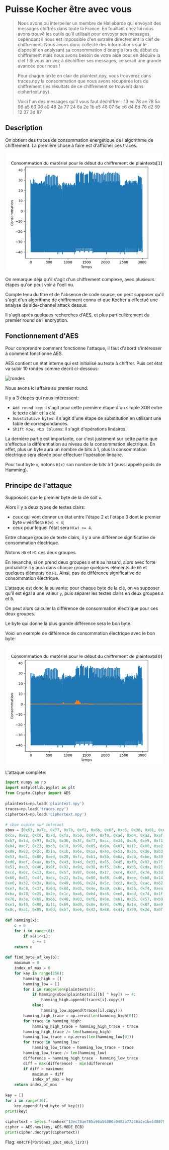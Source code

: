 # Puisse Kocher être avec vous

> Nous avons pu interpeller un membre de Hallebarde qui envoyait des messages chiffrés dans toute la France. En fouillant chez lui nous avons trouvé les outils qu'il utilisait pour envoyer ses messages, cependant il nous est impossible d'en extraire directement la clef de chiffrement. Nous avons donc collecté des informations sur le dispositif en analysant sa consommation d'énergie lors du début du chiffrement mais nous avons besoin de votre aide pour en déduire la clef ! Si vous arrivez à déchiffrer ses messages, ce serait une grande avancée pour nous !
>
> Pour chaque texte en clair de plaintext.npy, vous trouverez dans traces.npy la consommation que nous avons récupérée lors du chiffrement (les résultats de ce chiffrement se trouvent dans ciphertext.npy).
>
> Voici l'un des messages qu'il vous faut déchiffrer : 13 ec 78 ae 78 5a 96 a5 63 06 a0 48 2a 77 24 6a 2e 1b e5 48 07 5e c6 d4 8d 76 d2 59 12 37 3d 87

## Description

On obtient des traces de consommation énergétique de l'algorithme de chiffrement. La première chose à faire est d'afficher ces traces.

![traces](../images/kocher_trace.png)

On remarque déjà qu'il s'agit d'un chiffrement complexe, avec plusieurs étapes qu'on peut voir à l'oeil nu.

Compte tenu du titre et de l'absence de code source, on peut supposer qu'il s'agit d'un algorithme de chiffrement connu et que Kocher a effectué une analyse de side-channel attack dessus.

Il s'agit après quelques recherches d'AES, et plus particulièrement du premier round de l'encryption.

## Fonctionnement d'AES

Pour comprendre comment fonctionne l'attaque, il faut d'abord s'intéresser à comment fonctionne AES.

AES contient un état interne qui est initialisé au texte à chiffrer.
Puis cet état va subir 10 rondes comme décrit ci-dessous:

![rondes](https://www.researchgate.net/profile/Ahmed-Wadday/publication/324796235/figure/fig1/AS:619919657926656@1524811772120/Block-diagram-for-AES-encryption-and-decryption.png)

Nous avons ici affaire au premier round.

Il y a 3 étapes qui nous intéressent:
- `Add round key`: il s'agit pour cette première étape d'un simple XOR entre le texte clair et la clé
- `Substitutive bytes`: il s'agit d'une étape de substitution en utilisant une table de correspondances.
- `Shift Row, Mix Columns`: il s'agit d'opérations linéaires.

La dernière partie est importante, car c'est justement sur cette partie que s'effectue la différentiation au niveau de la consommation électrique.
En effet, plus un byte aura un nombre de bits à 1, plus la consommation électrique sera élevée pour effectuer l'opération linéaire.

Pour tout byte `x`, notons `H(x)` son nombre de bits à 1 (aussi appelé poids de Hamming).

## Principe de l'attaque

Supposons que le premier byte de la clé soit `x`.

Alors il y a deux types de textes clairs:
- ceux qui vont donner un état entre l'étape 2 et l'étape 3 dont le premier byte `w` vérifiera `H(w) < 4`;
- ceux pour lequel l'état sera `H(w) >= 4`.

Entre chaque groupe de texte clairs, il y a une différence significative de consommation électrique.

Notons `H0` et `H1` ces deux groupes.

En revanche, si on prend deux groupes `A` et `B` au hasard, alors avec forte probabilité il y aura dans chaque groupe quelques éléments de `H0` et quelques éléments de `H1`.
Ainsi, pas de différence significative de consommation électrique.

L'attaque est donc la suivante: pour chaque byte de la clé, on va supposer qu'il est égal à une valeur `y`, puis séparer les textes clairs en deux groupes `A` et `B`.

On peut alors calculer la différence de consommation électrique pour ces deux groupes.

Le byte qui donne la plus grande différence sera le bon byte.

Voici un exemple de différence de consommation électrique avec le bon byte:

![diff](../images/kocher_diff.png)

L'attaque complète:

```python
import numpy as np
import matplotlib.pyplot as plt
from Crypto.Cipher import AES

plaintexts=np.load('plaintext.npy')
traces=np.load('traces.npy')
ciphertext=np.load('ciphertext.npy')

# sbox copiée sur internet
sbox = [0x63, 0x7c, 0x77, 0x7b, 0xf2, 0x6b, 0x6f, 0xc5, 0x30, 0x01, 0x67, 0x2b, 0xfe, 0xd7, 0xab, 0x76,
0xca, 0x82, 0xc9, 0x7d, 0xfa, 0x59, 0x47, 0xf0, 0xad, 0xd4, 0xa2, 0xaf, 0x9c, 0xa4, 0x72, 0xc0,
0xb7, 0xfd, 0x93, 0x26, 0x36, 0x3f, 0xf7, 0xcc, 0x34, 0xa5, 0xe5, 0xf1, 0x71, 0xd8, 0x31, 0x15,
0x04, 0xc7, 0x23, 0xc3, 0x18, 0x96, 0x05, 0x9a, 0x07, 0x12, 0x80, 0xe2, 0xeb, 0x27, 0xb2, 0x75,
0x09, 0x83, 0x2c, 0x1a, 0x1b, 0x6e, 0x5a, 0xa0, 0x52, 0x3b, 0xd6, 0xb3, 0x29, 0xe3, 0x2f, 0x84,
0x53, 0xd1, 0x00, 0xed, 0x20, 0xfc, 0xb1, 0x5b, 0x6a, 0xcb, 0xbe, 0x39, 0x4a, 0x4c, 0x58, 0xcf,
0xd0, 0xef, 0xaa, 0xfb, 0x43, 0x4d, 0x33, 0x85, 0x45, 0xf9, 0x02, 0x7f, 0x50, 0x3c, 0x9f, 0xa8,
0x51, 0xa3, 0x40, 0x8f, 0x92, 0x9d, 0x38, 0xf5, 0xbc, 0xb6, 0xda, 0x21, 0x10, 0xff, 0xf3, 0xd2,
0xcd, 0x0c, 0x13, 0xec, 0x5f, 0x97, 0x44, 0x17, 0xc4, 0xa7, 0x7e, 0x3d, 0x64, 0x5d, 0x19, 0x73,
0x60, 0x81, 0x4f, 0xdc, 0x22, 0x2a, 0x90, 0x88, 0x46, 0xee, 0xb8, 0x14, 0xde, 0x5e, 0x0b, 0xdb,
0xe0, 0x32, 0x3a, 0x0a, 0x49, 0x06, 0x24, 0x5c, 0xc2, 0xd3, 0xac, 0x62, 0x91, 0x95, 0xe4, 0x79,
0xe7, 0xc8, 0x37, 0x6d, 0x8d, 0xd5, 0x4e, 0xa9, 0x6c, 0x56, 0xf4, 0xea, 0x65, 0x7a, 0xae, 0x08,
0xba, 0x78, 0x25, 0x2e, 0x1c, 0xa6, 0xb4, 0xc6, 0xe8, 0xdd, 0x74, 0x1f, 0x4b, 0xbd, 0x8b, 0x8a,
0x70, 0x3e, 0xb5, 0x66, 0x48, 0x03, 0xf6, 0x0e, 0x61, 0x35, 0x57, 0xb9, 0x86, 0xc1, 0x1d, 0x9e,
0xe1, 0xf8, 0x98, 0x11, 0x69, 0xd9, 0x8e, 0x94, 0x9b, 0x1e, 0x87, 0xe9, 0xce, 0x55, 0x28, 0xdf,
0x8c, 0xa1, 0x89, 0x0d, 0xbf, 0xe6, 0x42, 0x68, 0x41, 0x99, 0x2d, 0x0f, 0xb0, 0x54, 0xbb, 0x16]

def hamming(x):
    c = 0
    for i in range(8):
        if x&(1<<i):
            c += 1
    return c

def find_byte_of_key(b):
    maximum = 0
    index_of_max = 0
    for key in range(256):
        hamming_high = []
        hamming_low = []
        for i in range(len(plaintexts)):
            if hamming(sbox[plaintexts[i][b] ^ key]) >= 4:
                hamming_high.append(traces[i].copy())
            else:
                hamming_low.append(traces[i].copy())
        hamming_high_trace = np.zeros(len(hamming_high[0]))
        for trace in hamming_high:
            hamming_high_trace = hamming_high_trace + trace
        hamming_high_trace /= len(hamming_high)
        hamming_low_trace = np.zeros(len(hamming_low[0]))
        for trace in hamming_low:
            hamming_low_trace = hamming_low_trace + trace
        hamming_low_trace /= len(hamming_low)
        difference = hamming_high_trace - hamming_low_trace
        diff = max(difference) - min(difference)
        if diff > maximum:
            maximum = diff
            index_of_max = key
    return index_of_max

key = []
for i in range(16):
    key.append(find_byte_of_key(i))
print(key)

ciphertext = bytes.fromhex("13ec78ae785a96a56306a0482a77246a2e1be548075ec6d48d76d25912373d87")
cipher = AES.new(key, AES.MODE_ECB)
print(cipher.decrypt(ciphertext))
```

Flag: `404CTF{P3r50nn3_p3ut_n0u5_l1r3!}`